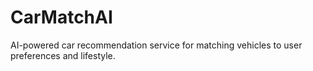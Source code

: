 # CarMatchAI
AI-powered car recommendation service for matching vehicles to user preferences and lifestyle.
